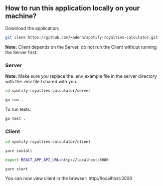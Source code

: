 ## How to run this application locally on your machine?

Download the application:
```sh
git clone https://github.com/kadenn/spotify-royalties-calculator.git
```
**Note:** Client depends on the Server, do not run the Client without running the Server first.


### Server
**Note:** Make sure you replace the .env_example file in the server directory with the .env file I shared with you.

```sh
cd spotify-royalties-calculator/server
```
```sh
go run .
```
To run tests:
```sh
go test .
```

### Client
```sh
cd spotify-royalties-calculator/client
```
```sh
yarn install
```
```sh
export REACT_APP_API_URL=http://localhost:8080 
```
```sh
yarn start
```
You can now view client in the browser: http://localhost:3000


